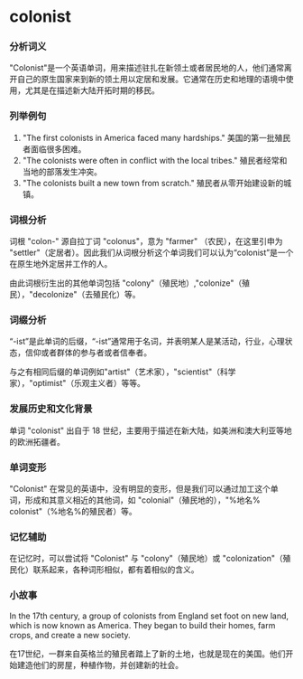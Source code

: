 # colonist

### 分析词义

  

"Colonist"是一个英语单词，用来描述驻扎在新领土或者居民地的人，他们通常离开自己的原生国家来到新的领土用以定居和发展。它通常在历史和地理的语境中使用，尤其是在描述新大陆开拓时期的移民。

  

### 列举例句

  

1.  "The first colonists in America faced many hardships." 美国的第一批殖民者面临很多困难。
2.  "The colonists were often in conflict with the local tribes." 殖民者经常和当地的部落发生冲突。
3.  "The colonists built a new town from scratch." 殖民者从零开始建设新的城镇。

  

### 词根分析

  

词根 "colon-" 源自拉丁词 "colonus"，意为 "farmer" （农民），在这里引申为 "settler"（定居者）。因此我们从词根分析这个单词我们可以认为“colonist”是一个在原生地外定居并工作的人。

  

由此词根衍生出的其他单词包括 "colony"（殖民地）,"colonize"（殖民），"decolonize"（去殖民化）等。

  

### 词缀分析

  

“-ist”是此单词的后缀，“-ist”通常用于名词，并表明某人是某活动，行业，心理状态，信仰或者群体的参与者或者信奉者。

  

与之有相同后缀的单词例如"artist"（艺术家），"scientist"（科学家），"optimist"（乐观主义者）等等。

  

### 发展历史和文化背景

  

单词 "colonist" 出自于 18 世纪，主要用于描述在新大陆，如美洲和澳大利亚等地的欧洲拓疆者。

  

### 单词变形

  

"Colonist" 在常见的英语中，没有明显的变形，但是我们可以通过加工这个单词，形成和其意义相近的其他词，如 "colonial"（殖民地的），"%地名% colonist"（%地名%的殖民者）等。

  

### 记忆辅助

  

在记忆时，可以尝试将 "Colonist" 与 "colony"（殖民地）或 "colonization"（殖民化）联系起来，各种词形相似，都有着相似的含义。

  

### 小故事

  

In the 17th century, a group of colonists from England set foot on new land, which is now known as America. They began to build their homes, farm crops, and create a new society.

  

在17世纪，一群来自英格兰的殖民者踏上了新的土地，也就是现在的美国。他们开始建造他们的房屋，种植作物，并创建新的社会。

